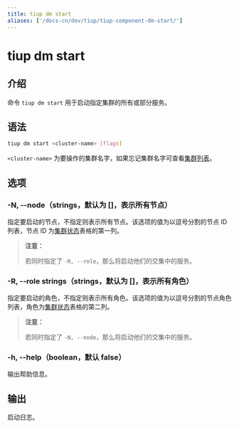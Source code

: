 ```yaml
---
title: tiup dm start
aliases: ['/docs-cn/dev/tiup/tiup-component-dm-start/']
---
```


# tiup dm start

## 介绍

命令 `tiup dm start` 用于启动指定集群的所有或部分服务。

## 语法

```sh
tiup dm start <cluster-name> [flags]
```

`<cluster-name>` 为要操作的集群名字，如果忘记集群名字可查看[集群列表](/tiup/tiup-component-dm-list.md)。

## 选项

### -N, --node（strings，默认为 []，表示所有节点）

指定要启动的节点，不指定则表示所有节点。该选项的值为以逗号分割的节点 ID 列表，节点 ID 为[集群状态](/tiup/tiup-component-dm-display.md)表格的第一列。

> **注意：**
> 
> 若同时指定了 `-R, --role`，那么将启动他们的交集中的服务。

### -R, --role strings（strings，默认为 []，表示所有角色）

指定要启动的角色，不指定则表示所有角色。该选项的值为以逗号分割的节点角色列表，角色为[集群状态](/tiup/tiup-component-dm-display.md)表格的第二列。

> **注意：**
> 
> 若同时指定了 `-N, --node`，那么将启动他们的交集中的服务。

### -h, --help（boolean，默认 false）

输出帮助信息。

## 输出

启动日志。